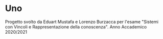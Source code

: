 # Uno 
Progetto svolto da Eduart Mustafa e Lorenzo Burzacca per l'esame "Sistemi con Vincoli e Rappresentazione della conoscenza".
Anno Accademico 2020/2021
